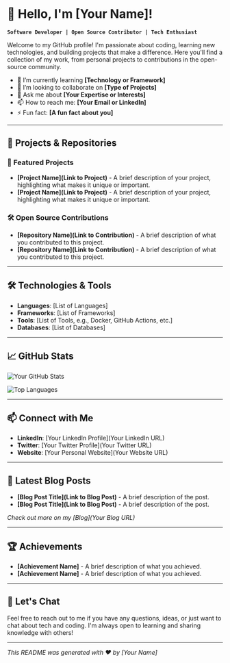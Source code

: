 # 👋 Hello, I'm [Your Name]!

**`Software Developer | Open Source Contributor | Tech Enthusiast`**

Welcome to my GitHub profile! I'm passionate about coding, learning new technologies, and building projects that make a difference. Here you'll find a collection of my work, from personal projects to contributions in the open-source community.

- 🌱 I’m currently learning **[Technology or Framework]**
- 👯 I’m looking to collaborate on **[Type of Projects]**
- 💬 Ask me about **[Your Expertise or Interests]**
- 📫 How to reach me: **[Your Email or LinkedIn]**
- ⚡ Fun fact: **[A fun fact about you]**

---

## 🚀 Projects & Repositories

### 🌟 Featured Projects

- **[Project Name](Link to Project)** - A brief description of your project, highlighting what makes it unique or important.
- **[Project Name](Link to Project)** - A brief description of your project, highlighting what makes it unique or important.

### 🛠️ Open Source Contributions

- **[Repository Name](Link to Contribution)** - A brief description of what you contributed to this project.
- **[Repository Name](Link to Contribution)** - A brief description of what you contributed to this project.

---

## 🛠️ Technologies & Tools

- **Languages**: [List of Languages]
- **Frameworks**: [List of Frameworks]
- **Tools**: [List of Tools, e.g., Docker, GitHub Actions, etc.]
- **Databases**: [List of Databases]

---

## 📈 GitHub Stats

![Your GitHub Stats](https://github-readme-stats.vercel.app/api?username=yourusername&show_icons=true&theme=radical)

![Top Languages](https://github-readme-stats.vercel.app/api/top-langs/?username=yourusername&layout=compact&theme=radical)

---

## 📫 Connect with Me

- **LinkedIn**: [Your LinkedIn Profile](Your LinkedIn URL)
- **Twitter**: [Your Twitter Profile](Your Twitter URL)
- **Website**: [Your Personal Website](Your Website URL)

---

## 📝 Latest Blog Posts

- **[Blog Post Title](Link to Blog Post)** - A brief description of the post.
- **[Blog Post Title](Link to Blog Post)** - A brief description of the post.

*Check out more on my [Blog](Your Blog URL)*

---

## 🏆 Achievements

- **[Achievement Name]** - A brief description of what you achieved.
- **[Achievement Name]** - A brief description of what you achieved.

---

## 💬 Let's Chat

Feel free to reach out to me if you have any questions, ideas, or just want to chat about tech and coding. I'm always open to learning and sharing knowledge with others!

---

*This README was generated with ❤️ by [Your Name]*

